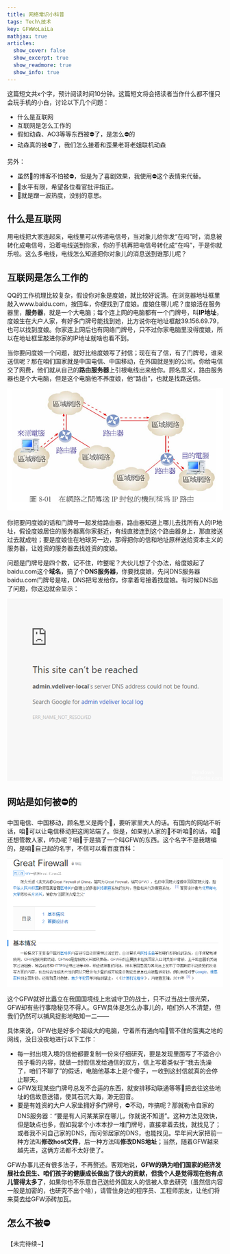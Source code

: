```yaml
---
title: 网络常识小科普
tags: Tech\技术
key: GFWWoLaiLa
mathjax: true
articles:
  show_cover: false
  show_excerpt: true
  show_readmore: true
  show_info: true
---
```

$$\newcommand{\ad}{\text{ad}}$$
$$\newcommand{\End}{\text{End}}$$

这篇短文共x个字，预计阅读时间10分钟。这篇短文将会把读者当作什么都不懂只会玩手机的小白，讨论以下几个问题：

- 什么是互联网
- 互联网是怎么工作的
- 假如动森、AO3等等东西被:no_entry:了，是怎么:no_entry:的
- 动森真的被:no_entry:了，我们怎么接着和歪果老哥老姐联机动森

<!--more-->
另外：

- 虽然:baby:的博客不怕被:no_entry:，但是为了喜剧效果，我使用:no_entry:这个表情来代替。
- :baby:水平有限，希望各位看官批评指正。
- :baby:就是蹭一波热度，没别的意思。

## 什么是互联网

用电线把大家连起来，电线里可以传递电信号，当对象儿给你发“在吗”时，消息被转化成电信号，沿着电线送到你家，你的手机再把电信号转化成“在吗”，于是你就乐啦。这么多电线，电线怎么知道把你对象儿的消息送到谁那儿呢？

## 互联网是怎么工作的

QQ的工作机理比较复杂，假设你对象是度娘，就比较好说清。在浏览器地址框里敲入www.baidu.com，按回车，你便找到了度娘。度娘住哪儿呢？度娘活在服务器里，**服务器**，就是一个大电脑；每个连上网的电脑都有一个门牌号，叫**IP地址**，度娘生在大户人家，有好多门牌号能找到她，比方说你在地址框敲39.156.69.79，也可以找到度娘。你家连上网后也有网络门牌号，只不过你家电脑里没得度娘，所以在地址框里敲进你家的IP地址就啥也看不到。

当你要问度娘一个问题，就好比给度娘写了封信；现在有了信，有了门牌号，谁来送信呢？那在咱们国家就是中国电信、中国移动，在外国就是别的公司。你给电信交了网费，他们就从自己的**路由服务器**上引根电线出来给你。顾名思义，路由服务器也是个大电脑，但是这个电脑他不养度娘，他“路由”，也就是找路送信。

![IP_router](https://raw.githubusercontent.com/ZaoHan415/ZaoHan415.github.io/master/assets/images/IP_router.png)

你把要问度娘的话和门牌号一起发给路由器，路由器知道上哪儿去找所有人的IP地址，假设度娘居住的服务器离你家挺近，有线直接连到这个路由器身上，那直接送过去就成啦；要是度娘住在地球另一边，那得把你的信和地址原样送给资本主义的服务器，让姓资的服务器去找姓资的度娘。

问题是门牌号是四个数，记不住，咋整呢？大伙儿想了个办法，给度娘起了baidu.com这个**域名**，搞了个**DNS服务器**，你要找度娘，先问DNS服务器baidu.com门牌号是啥，DNS把号发给你，你拿着号接着找度娘。有时候DNS出了问题，你这边就会显示：

![DNS_error](https://raw.githubusercontent.com/ZaoHan415/ZaoHan415.github.io/master/assets/images/dns-server-cannot-be-reached.png)

## 网站是如何被:no_entry:的

中国电信、中国移动，顾名思义是两个:baby:，要听家里大人的话。有国内的网站不听话，咱:older_man:可以让电信移动把这网站端了。但是，如果别人家的:baby:不听咱:older_man:的话，咱:older_man:还想管教人家，咋办呢？咱:older_man:于是搞了一个叫GFW的东西。这个名字不是我瞎编的，是咱:older_man:自己起的名字，不信可以看百度百科：

![gfw_baike](https://raw.githubusercontent.com/ZaoHan415/ZaoHan415.github.io/master/assets/images/GFW_baike.png)

这个GFW就好比矗立在我国国境线上忠诚守卫的战士，只不过当战士很光荣，GFW却有些行事隐秘见不得人。GFW具体是怎么办事儿的，咱们外人不清楚，但我们仍然可以捕风捉影地略知一二——

具体来说，GFW也是好多个超级大的电脑，守着所有通向咱:older_man:管不住的蛮夷之地的网线，没日没夜地进行以下工作：

- 每一封出境入境的信他都要复制一份来仔细研究，要是发现里面写了不适合小孩子看的内容，就做一封假信发给通信的双方，信上写着类似于“我去洗澡了，咱们不聊了”的假话，电脑他基本上是个傻子，一收到这封信就真的会停止聊天。
- GFW发现某些门牌号总发不合适的东西，就安排移动联通等等:baby:把去往这些地址的信故意送错，使其石沉大海，渺无回音。
- 要是有姓资的大户人家坐拥好多门牌号，:no_entry:不动，咋搞呢？那就勒令自家的DNS服务器：“要是有人问某某家在哪儿，你就说不知道”。这种方法见效快，但是缺点也多，假如我拿个小本本抄一堆门牌号，直接拿着去找，就找见了；或者我不问自己家的DNS，而问邻居家的DNS，也能找见。早年间大家把前一种方法叫**修改host文件**，后一种方法叫**修改DNS地址**；当然，随着GFW越来越先进，这俩方法都不太好使了。

GFW办事儿还有很多法子，不再赘述。客观地说，**GFW的确为咱们国家的经济发展社会民生、咱们孩子的健康成长做出了很大的贡献，但我个人是觉得现在他有点儿管得太多了**，如果你也不乐意自己送给外国友人的信被人拿去研究（虽然信内容一般是加密的，也研究不出个啥），请管住身边的程序员、工程师朋友，让他们将来莫去给GFW添砖加瓦。

## 怎么不被:no_entry:

【未完待续~】
